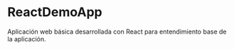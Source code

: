 # ReactDemoApp
Aplicación web básica desarrollada con React para entendimiento base de la aplicación.
